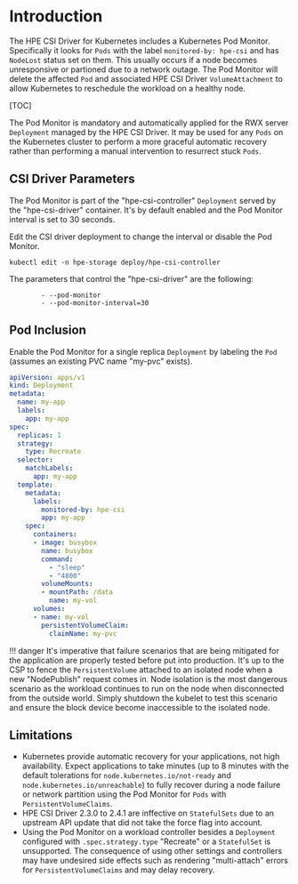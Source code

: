 # Introduction

The HPE CSI Driver for Kubernetes includes a Kubernetes Pod Monitor. Specifically it looks for `Pods` with the label `monitored-by: hpe-csi` and has `NodeLost` status set on them. This usually occurs if a node becomes unresponsive or partioned due to a network outage. The Pod Monitor will delete the affected `Pod` and associated HPE CSI Driver `VolumeAttachment` to allow Kubernetes to reschedule the workload on a healthy node.

[TOC]

The Pod Monitor is mandatory and automatically applied for the RWX server `Deployment` managed by the HPE CSI Driver. It may be used for any `Pods` on the Kubernetes cluster to perform a more graceful automatic recovery rather than performing a manual intervention to resurrect stuck `Pods`.

## CSI Driver Parameters

The Pod Monitor is part of the "hpe-csi-controller" `Deployment` served by the "hpe-csi-driver" container. It's by default enabled and the Pod Monitor interval is set to 30 seconds.

Edit the CSI driver deployment to change the interval or disable the Pod Monitor. 

```text
kubectl edit -n hpe-storage deploy/hpe-csi-controller
```

The parameters that control the "hpe-csi-driver" are the following:

```text
        - --pod-monitor
        - --pod-monitor-interval=30
```

## Pod Inclusion

Enable the Pod Monitor for a single replica `Deployment` by labeling the `Pod` (assumes an existing PVC name "my-pvc" exists).

```yaml
apiVersion: apps/v1
kind: Deployment
metadata:
  name: my-app
  labels:
    app: my-app
spec:
  replicas: 1
  strategy:
    type: Recreate
  selector:
    matchLabels:
      app: my-app
  template:
    metadata:
      labels:
        monitored-by: hpe-csi
        app: my-app
    spec:
      containers:
      - image: busybox
        name: busybox
        command:
          - "sleep"
          - "4800"
        volumeMounts:
        - mountPath: /data
          name: my-vol
      volumes:
      - name: my-vol
        persistentVolumeClaim:
          claimName: my-pvc
```

!!! danger
    It's imperative that failure scenarios that are being mitigated for the application are properly tested before put into production. It's up to the CSP to fence the `PersistentVolume` attached to an isolated node when a new "NodePublish" request comes in. Node isolation is the most dangerous scenario as the workload continues to run on the node when disconnected from the outside world. Simply shutdown the kubelet to test this scenario and ensure the block device become inaccessible to the isolated node.

## Limitations

* Kubernetes provide automatic recovery for your applications, not high availability. Expect applications to take minutes (up to 8 minutes with the default tolerations for `node.kubernetes.io/not-ready` and `node.kubernetes.io/unreachable`) to fully recover during a node failure or network partition using the Pod Monitor for `Pods` with `PersistentVolumeClaims`.
* HPE CSI Driver 2.3.0 to 2.4.1 are inffective on `StatefulSets` due to an upstream API update that did not take the force flag into account.
* Using the Pod Monitor on a workload controller besides a `Deployment` configured with `.spec.strategy.type` "Recreate" or a `StatefulSet` is unsupported. The consequence of using other settings and controllers may have undesired side effects such as rendering "multi-attach" errors for `PersistentVolumeClaims` and may delay recovery.
